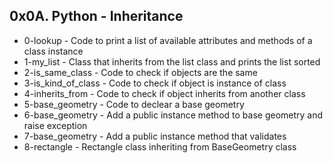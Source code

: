 ## 0x0A. Python - Inheritance

* 0-lookup - Code to print a list of available attributes and methods of a class instance
* 1-my_list - Class that inherits from the list class and prints the list sorted
* 2-is_same_class - Code to check if objects are the same
* 3-is_kind_of_class - Code to check if object is instance of class
* 4-inherits_from - Code to check if object inherits from another class
* 5-base_geometry - Code to declear a base geometry
* 6-base_geometry - Add a public instance method to base geometry and raise exception
* 7-base_geometry - Add a public instance method that validates
* 8-rectangle - Rectangle class inheriting from BaseGeometry class
